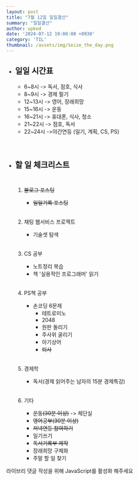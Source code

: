 ```yaml
---
layout: post
title: "7월 12일 일일결산"
summary: "일일결산"
author: upked
date: '2024-07-12 19:00:00 +0930'
category: 'TIL'
thumbnail: /assets/img/Seize_the_day.png
---
```


- ## 일일 시간표<br/>

    - 6~8시 -> 독서, 점호, 식사
    - 8~9시 -> 경제 필기 
    - 12~13시 -> 영어, 장래희망
    - 15~16시 -> 운동
    - 16~21시 -> 휴대폰, 식사, 청소
    - 21~22시 -> 점호, 독서
    - 22~24시 ->야간연등 (일기, 계획, CS, PS)<br/><br/><br/>

- ## 할 일 체크리스트<br/><br/>

    1. ~~블로그 포스팅~~
        - ~~일일기록 포스팅~~<br/><br/>


    2. 채팅 웹서비스 프로젝트
        - 기술셋 탐색<br/><br/>


    3. CS 공부
        - 노트정리 복습
        - 책 '실용적인 프로그래머' 읽기<br/><br/>


    4. PS책 공부
        - 손코딩 6문제
            - 테트로미노
            - 2048
            - 원판 돌리기
            - 주사위 굴리기
            - 아기상어
            - ~~퇴사~~<br/><br/>


    5. 경제학
        - 독서(경제 읽어주는 남자의 15분 경제특강)<br/><br/>


    6. 기타
        - ~~운동(30분 이상)~~ -> 체단실
        - ~~영어공부(30분 이상)~~
        - ~~저녁연등 참여하기~~
        - 일기쓰기
        - ~~독서기록부 제작~~
        - 장래희망 구체화
        - 주말 할 일 찾기



<!-- 라이브리 시티 설치 코드 -->
<div id="lv-container" data-id="city" data-uid="MTAyMC81OTk3MS8zNjQzNA==">
	<script type="text/javascript">
   (function(d, s) {
       var j, e = d.getElementsByTagName(s)[0];

       if (typeof LivereTower === 'function') { return; }

       j = d.createElement(s);
       j.src = 'https://cdn-city.livere.com/js/embed.dist.js';
       j.async = true;

       e.parentNode.insertBefore(j, e);
   })(document, 'script');
	</script>
<noscript> 라이브리 댓글 작성을 위해 JavaScript를 활성화 해주세요</noscript>
</div>
<!-- 시티 설치 코드 끝 -->

